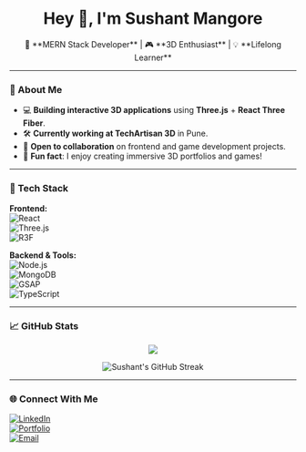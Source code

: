 <h1 align="center">Hey 👋, I'm Sushant Mangore</h1>

<p align="center">
  🚀 **MERN Stack Developer** | 🎮 **3D Enthusiast** | 💡 **Lifelong Learner**
</p>

---

### 🧠 About Me

- 💻 **Building interactive 3D applications** using **Three.js** + **React Three Fiber**.
- 🛠️ **Currently working at TechArtisan 3D** in Pune.
- 🚀 **Open to collaboration** on frontend and game development projects.
- 🧩 **Fun fact**: I enjoy creating immersive 3D portfolios and games!

---

### 🔧 Tech Stack

**Frontend:**  
![React](https://img.shields.io/badge/React-20232A?style=for-the-badge&logo=react&logoColor=61DAFB)  
![Three.js](https://img.shields.io/badge/Three.js-000000?style=for-the-badge&logo=three.js&logoColor=white)  
![R3F](https://img.shields.io/badge/R3F-20232A?style=for-the-badge&logo=react&logoColor=white)  

**Backend & Tools:**  
![Node.js](https://img.shields.io/badge/Node.js-339933?style=for-the-badge&logo=nodedotjs&logoColor=white)  
![MongoDB](https://img.shields.io/badge/MongoDB-4EA94B?style=for-the-badge&logo=mongodb&logoColor=white)  
![GSAP](https://img.shields.io/badge/GSAP-88CE02?style=for-the-badge&logo=greensock&logoColor=black)  
![TypeScript](https://img.shields.io/badge/TypeScript-007ACC?style=for-the-badge&logo=typescript&logoColor=white)  

---

### 📈 GitHub Stats

<p align="center">
  <img src="https://github-readme-stats.vercel.app/api?username=Sushant-Coder-01&show_icons=true&theme=radical" />
</p>
<p align="center">
  <img src="https://github-readme-streak-stats.herokuapp.com/?user=Sushant-Coder-01&theme=radical" alt="Sushant's GitHub Streak" />
</p>




---

### 🌐 Connect With Me

[![LinkedIn](https://img.shields.io/badge/LinkedIn-blue?style=flat&logo=linkedin)](https://linkedin.com/in/sushantmangore)  
[![Portfolio](https://img.shields.io/badge/Portfolio-visit-brightgreen)](https://your-3d-portfolio-link.com)  
[![Email](https://img.shields.io/badge/Email-contact-red)](mailto:sushantmangore.dev@gmail.com)
